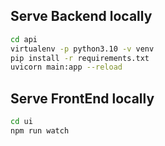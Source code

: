 
## Serve Backend locally

```sh
cd api
virtualenv -p python3.10 -v venv
pip install -r requirements.txt
uvicorn main:app --reload
```

## Serve FrontEnd locally
```sh
cd ui
npm run watch
```
